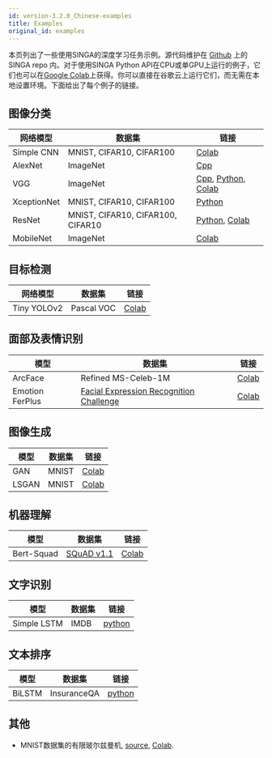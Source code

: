 ```yaml
---
id: version-3.2.0_Chinese-examples
title: Examples
original_id: examples
---
```


<!--- Licensed to the Apache Software Foundation (ASF) under one or more contributor license agreements.  See the NOTICE file distributed with this work for additional information regarding copyright ownership.  The ASF licenses this file to you under the Apache License, Version 2.0 (the "License"); you may not use this file except in compliance with the License.  You may obtain a copy of the License at http://www.apache.org/licenses/LICENSE-2.0 Unless required by applicable law or agreed to in writing, software distributed under the License is distributed on an "AS IS" BASIS, WITHOUT WARRANTIES OR CONDITIONS OF ANY KIND, either express or implied.  See the License for the specific language governing permissions and limitations under the License.  -->

本页列出了一些使用SINGA的深度学习任务示例。源代码维护在 [Github](https://github.com/apache/singa/tree/master/examples) 上的 SINGA repo 内。对于使用SINGA Python API在CPU或单GPU上运行的例子，它们也可以在[Google Colab](https://colab.research.google.com/)上获得。你可以直接在谷歌云上运行它们，而无需在本地设置环境。下面给出了每个例子的链接。

## 图像分类

| 网络模型       | 数据集                          | 链接                                                                                                   |
| ----------- | --------------------------------- | ------------------------------------------------------------------------------------------------------- |
| Simple CNN  | MNIST, CIFAR10, CIFAR100          | [Colab](https://colab.research.google.com/drive/1fbGUs1AsoX6bU5F745RwQpohP4bHTktq)                      |
| AlexNet     | ImageNet                          | [Cpp]()                                                                                                 |
| VGG         | ImageNet                          | [Cpp](), [Python](), [Colab](https://colab.research.google.com/drive/14kxgRKtbjPCKKsDJVNi3AvTev81Gp_Ds) |
| XceptionNet | MNIST, CIFAR10, CIFAR100          | [Python]()                                                                                              |
| ResNet      | MNIST, CIFAR10, CIFAR100, CIFAR10 | [Python](), [Colab](https://colab.research.google.com/drive/1u1RYefSsVbiP4I-5wiBKHjsT9L0FxLm9)          |
| MobileNet   | ImageNet                          | [Colab](https://colab.research.google.com/drive/1HsixqJMIpKyEPhkbB8jy7NwNEFEAUWAf)                      |

## 目标检测

| 网络模型       | 数据集    | 链接                                                                             |
| ----------- | ---------- | ---------------------------------------------------------------------------------- |
| Tiny YOLOv2 | Pascal VOC | [Colab](https://colab.research.google.com/drive/11V4I6cRjIJNUv5ZGsEGwqHuoQEie6b1T) |

## 面部及表情识别

| 模型           | 数据集                                                                                                                                                | 链接                                                                              |
| --------------- | ------------------------------------------------------------------------------------------------------------------------------------------------------ | ---------------------------------------------------------------------------------- |
| ArcFace         | Refined MS-Celeb-1M                                                                                                                                    | [Colab](https://colab.research.google.com/drive/1qanaqUKGIDtifdzEzJOHjEj4kYzA9uJC) |
| Emotion FerPlus | [Facial Expression Recognition Challenge](https://www.kaggle.com/c/challenges-in-representation-learning-facial-expression-recognition-challenge/data) | [Colab](https://colab.research.google.com/drive/1XHtBQGRhe58PDi4LGYJzYueWBeWbO23r) |

## 图像生成

| 模型 | 数据集 | 链接                                                                             |
| ----- | ------- | ---------------------------------------------------------------------------------- |
| GAN   | MNIST   | [Colab](https://colab.research.google.com/drive/1f86MNDW47DJqHoIqWD1tOxcyx2MWys8L) |
| LSGAN | MNIST   | [Colab](https://colab.research.google.com/drive/1C6jNRf28vnFOI9JVM4lpkJPqxsnhxdol) |

## 机器理解

| 模型     | 数据集                                                                  | 链接                                                                             |
| ---------- | ------------------------------------------------------------------------- | ---------------------------------------------------------------------------------- |
| Bert-Squad | [SQuAD v1.1](https://rajpurkar.github.io/SQuAD-explorer/explore/1.1/dev/) | [Colab](https://colab.research.google.com/drive/1kud-lUPjS_u-TkDAzihBTw0Vqr0FjCE-) |

## 文字识别

| 模型       | 数据集 | 链接      |
| ----------- | ------- | ---------- |
| Simple LSTM | IMDB    | [python]() |

## 文本排序

| 模型  | 数据集    | 链接      |
| ------ | ----------- | ---------- |
| BiLSTM | InsuranceQA | [python]() |

## 其他

- MNIST数据集的有限玻尔兹曼机, [source](),
  [Colab](https://colab.research.google.com/drive/19996noGu9JyHHkVmp4edBGu7PJSRQKsd).
